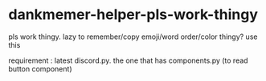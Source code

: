 # dankmemer-helper-pls-work-thingy
pls work thingy. lazy to remember/copy emoji/word order/color thingy? use this

requirement : latest discord.py. the one that has components.py (to read button component)
